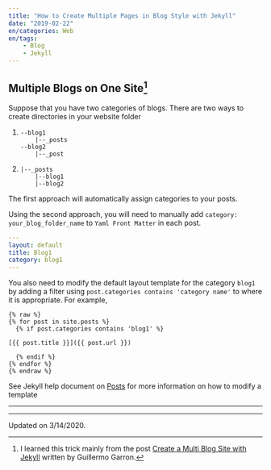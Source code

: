 ```yaml
---
title: "How to Create Multiple Pages in Blog Style with Jekyll"
date: "2019-02-22"
en/categories: Web
en/tags: 
    - Blog
    - Jekyll
---
```


## Multiple Blogs on One Site[^1]

Suppose that you have two categories of blogs. There are two ways to create directories in your website folder

1.  
    ```text
    --blog1
        |--_posts
    --blog2
        |--_post
    ```

2.  
    ```text
    |--_posts
        |--blog1
        |--blog2
    ```

The first approach will automatically assign categories to your posts.

Using the second approach, you will need to manually add `category: your_blog_folder_name` to `Yaml Front Matter` in each post.

```yaml
---
layout: default
title: Blog1
category: blog1
---
```

You also need to modify the default layout template for the category `blog1` by adding a filter using `post.categories contains 'category name'` to where it is appropriate. For example,

```liquid
{% raw %}
{% for post in site.posts %}
  {% if post.categories contains 'blog1' %}

[{{ post.title }}]({{ post.url }})

  {% endif %}
{% endfor %}
{% endraw %}
```

See Jekyll help document on [Posts](https://jekyllrb.com/docs/posts/) for more information on how to modify a template

---
[^1]: I learned this trick mainly from the post [Create a Multi Blog Site with Jekyll](https://www.garron.me/en/blog/multi-blog-site-jekyll.html) written by Guillermo Garron.

---
Updated on 3/14/2020.
